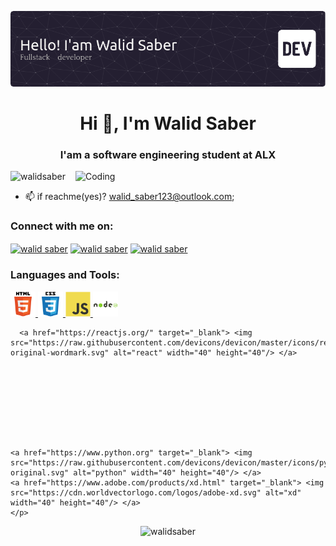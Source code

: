 ![Header](./walidimage.png)
<h1 align="center">Hi 👋, I'm Walid Saber</h1>
<h3 align="center">I'am a software engineering student at ALX</h3>
<img align="right" alt="Coding" width="400" src="https://media.giphy.com/media/Tegq5EI9rtwrhORHQz/giphy.gif">

<p align="left"> <img src="https://komarev.com/ghpvc/?username=walidsaber&label=Profile%20views&color=0e75b6&style=flat" alt="walidsaber" /> </p>

* 📫 if reachme(yes)? walid_saber123@outlook.com;

<h3 align="left">Connect with me on: </h3>
<p align="left">
<a href="https://www.facebook.com/walid.saber.7547" target="blank"><img align="center" src="https://cdn.jsdelivr.net/npm/simple-icons@3.0.1/icons/facebook.svg" alt="walid saber" height="30" width="40" /></a>
<a href="https://www.linkedin.com/in/walid-saber-b581b51ab/" target="blank"><img align="center" src="https://cdn.jsdelivr.net/npm/simple-icons@3.0.1/icons/linkedin.svg" alt="walid saber" height="30" width="40" /></a>
<a href="https://www.instagram.com/saber.waliid/" target="blank"><img align="center" src="https://cdn.jsdelivr.net/npm/simple-icons@3.0.1/icons/instagram.svg" alt="walid saber" height="30" width="40" /></a>
</p>

<h3 align="left">Languages and Tools:</h3>
<p align="left">
    <a href="https://www.w3.org/html/" target="_blank"> <img src="https://raw.githubusercontent.com/devicons/devicon/master/icons/html5/html5-original-wordmark.svg" alt="html5" width="40" height="40"/> </a>
    <a href="https://www.w3schools.com/css/" target="_blank"> <img src="https://raw.githubusercontent.com/devicons/devicon/master/icons/css3/css3-original-wordmark.svg" alt="css3" width="40" height="40"/> </a>
    <a href="https://developer.mozilla.org/en-US/docs/Web/JavaScript" target="_blank"> <img src="https://raw.githubusercontent.com/devicons/devicon/master/icons/javascript/javascript-original.svg" alt="javascript" width="40" height="40"/> </a>
      <a href="https://nodejs.org" target="_blank"> <img src="https://raw.githubusercontent.com/devicons/devicon/master/icons/nodejs/nodejs-original-wordmark.svg" alt="nodejs" width="40" height="40"/> </a>

     
      <a href="https://reactjs.org/" target="_blank"> <img src="https://raw.githubusercontent.com/devicons/devicon/master/icons/react/react-original-wordmark.svg" alt="react" width="40" height="40"/> </a>
  
   
 
 
  
    
    
    
   
    <a href="https://www.python.org" target="_blank"> <img src="https://raw.githubusercontent.com/devicons/devicon/master/icons/python/python-original.svg" alt="python" width="40" height="40"/> </a>
    <a href="https://www.adobe.com/products/xd.html" target="_blank"> <img src="https://cdn.worldvectorlogo.com/logos/adobe-xd.svg" alt="xd" width="40" height="40"/> </a> 
    </p>


<p align="center"> <img src=https://github-readme-stats.vercel.app/api?username=walidsaber&show_icons=true alt=walidsaber /> </p>
